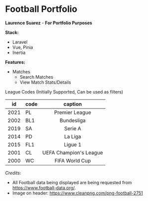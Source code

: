 # Football Portfolio
**Laurence Suarez** - **For Portfolio Purposes**

**Stack:**
- Laravel
- Vue, Pinia
- Inertia

**Features:**
- Matches
  - Search Matches
  - View Match Stats/Details

League Codes (Initially Supported, Can be used as filters)

| id   | code |        caption         |
|------|------|:----------------------:|
| 2021 | PL   |     Premier League     |
| 2002 | BL1  |       Bundesliga       |
| 2019 | SA   |        Serie A         |
| 2014 | PD   |        La Liga         |
| 2015 | FL1  |        Ligue 1         |
| 2001 | CL   | UEFA Champion's League |
| 2000 | WC   |     FIFA World Cup     |

_Credits_:
- All Football data being displayed are being requested from https://www.football-data.org/.
- Image on header: https://www.cleanpng.com/png-football-2751
